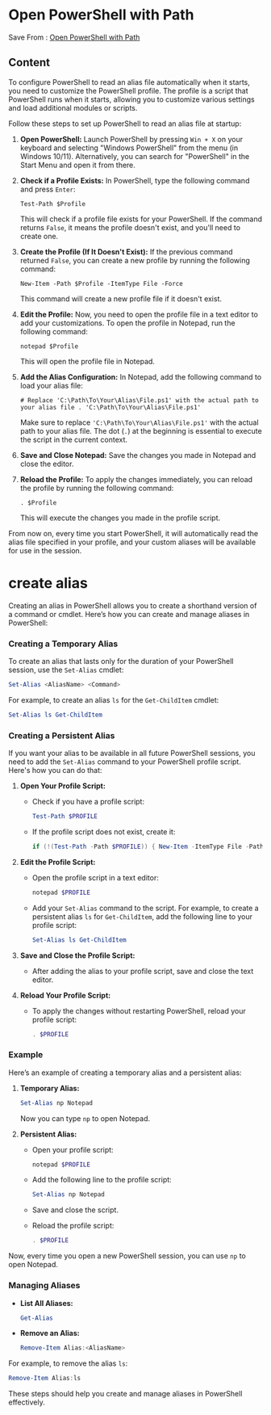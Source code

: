 # Open PowerShell with Path
Save From : [Open PowerShell with Path](https://chat.openai.com/) 

## Content
To configure PowerShell to read an alias file automatically when it starts, you need to customize the PowerShell profile. The profile is a script that PowerShell runs when it starts, allowing you to customize various settings and load additional modules or scripts.

Follow these steps to set up PowerShell to read an alias file at startup:

1.  **Open PowerShell:** Launch PowerShell by pressing `Win + X` on your keyboard and selecting "Windows PowerShell" from the menu (in Windows 10/11). Alternatively, you can search for "PowerShell" in the Start Menu and open it from there.
    
2.  **Check if a Profile Exists:** In PowerShell, type the following command and press `Enter`:
    
    
    `Test-Path $Profile` 
    
    This will check if a profile file exists for your PowerShell. If the command returns `False`, it means the profile doesn't exist, and you'll need to create one.
    
3.  **Create the Profile (If It Doesn't Exist):** If the previous command returned `False`, you can create a new profile by running the following command:

    
    `New-Item -Path $Profile -ItemType File -Force` 
    
    This command will create a new profile file if it doesn't exist.
    
4.  **Edit the Profile:** Now, you need to open the profile file in a text editor to add your customizations. To open the profile in Notepad, run the following command:

    `notepad $Profile` 
    
    This will open the profile file in Notepad.
    
5.  **Add the Alias Configuration:** In Notepad, add the following command to load your alias file:

    `# Replace 'C:\Path\To\Your\Alias\File.ps1' with the actual path to your alias file
    . 'C:\Path\To\Your\Alias\File.ps1'` 
    
    Make sure to replace `'C:\Path\To\Your\Alias\File.ps1'` with the actual path to your alias file. The dot (`.`) at the beginning is essential to execute the script in the current context.
    
6.  **Save and Close Notepad:** Save the changes you made in Notepad and close the editor.
    
7.  **Reload the Profile:** To apply the changes immediately, you can reload the profile by running the following command:

    `. $Profile` 
    
    This will execute the changes you made in the profile script.
    

From now on, every time you start PowerShell, it will automatically read the alias file specified in your profile, and your custom aliases will be available for use in the session.


# create alias
Creating an alias in PowerShell allows you to create a shorthand version of a command or cmdlet. Here’s how you can create and manage aliases in PowerShell:

### Creating a Temporary Alias

To create an alias that lasts only for the duration of your PowerShell session, use the `Set-Alias` cmdlet:

```powershell
Set-Alias <AliasName> <Command>
```

For example, to create an alias `ls` for the `Get-ChildItem` cmdlet:

```powershell
Set-Alias ls Get-ChildItem
```

### Creating a Persistent Alias

If you want your alias to be available in all future PowerShell sessions, you need to add the `Set-Alias` command to your PowerShell profile script. Here's how you can do that:

1. **Open Your Profile Script:**
   - Check if you have a profile script:

     ```powershell
     Test-Path $PROFILE
     ```

   - If the profile script does not exist, create it:

     ```powershell
     if (!(Test-Path -Path $PROFILE)) { New-Item -ItemType File -Path $PROFILE -Force }
     ```

2. **Edit the Profile Script:**
   - Open the profile script in a text editor:

     ```powershell
     notepad $PROFILE
     ```

   - Add your `Set-Alias` command to the script. For example, to create a persistent alias `ls` for `Get-ChildItem`, add the following line to your profile script:

     ```powershell
     Set-Alias ls Get-ChildItem
     ```

3. **Save and Close the Profile Script:**
   - After adding the alias to your profile script, save and close the text editor.

4. **Reload Your Profile Script:**
   - To apply the changes without restarting PowerShell, reload your profile script:

     ```powershell
     . $PROFILE
     ```

### Example

Here’s an example of creating a temporary alias and a persistent alias:

1. **Temporary Alias:**

   ```powershell
   Set-Alias np Notepad
   ```

   Now you can type `np` to open Notepad.

2. **Persistent Alias:**

   - Open your profile script:

     ```powershell
     notepad $PROFILE
     ```

   - Add the following line to the profile script:

     ```powershell
     Set-Alias np Notepad
     ```

   - Save and close the script.
   - Reload the profile script:

     ```powershell
     . $PROFILE
     ```

Now, every time you open a new PowerShell session, you can use `np` to open Notepad.

### Managing Aliases

- **List All Aliases:**

  ```powershell
  Get-Alias
  ```

- **Remove an Alias:**

  ```powershell
  Remove-Item Alias:<AliasName>
  ```

For example, to remove the alias `ls`:

```powershell
Remove-Item Alias:ls
```

These steps should help you create and manage aliases in PowerShell effectively.